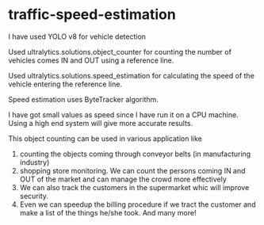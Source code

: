 # traffic-speed-estimation
I have used YOLO v8 for vehicle detection

Used  ultralytics.solutions.object_counter for counting the number of vehicles comes IN and OUT using a reference line.

Used ultralytics.solutions.speed_estimation for calculating the speed of the vehicle entering the reference line.

Speed estimation uses ByteTracker algorithm.

I have got small values as speed since I have run it on a CPU machine. Using a high end system will give more accurate results.

This object counting can be used in various application like 
1. counting the objects coming through conveyor belts (in manufacturing industry)
2. shopping store monitoring. We can count the persons coming IN and OUT of the market and can manage the crowd more effectively
3. We can also track the customers in the supermarket  whic will improve security.
4. Even we can speedup the billing procedure if we tract the customer and make a list of the things he/she took.
And many more!
